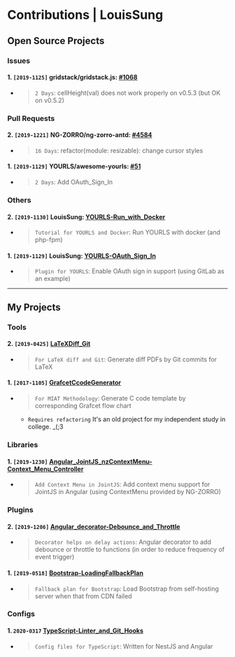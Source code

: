 # Contributions | LouisSung

## Open Source Projects
### Issues
#### 1. `[2019-1125]` gridstack/gridstack.js: [#1068](https://github.com/gridstack/gridstack.js/issues/1068)
* > `2 Days`: cellHeight(val) does not work properly on v0.5.3 (but OK on v0.5.2)

### Pull Requests
#### 2. `[2019-1221]` NG-ZORRO/ng-zorro-antd: [#4584](https://github.com/NG-ZORRO/ng-zorro-antd/pull/4584)
* > `16 Days`: refactor(module: resizable): change cursor styles
#### 1. `[2019-1129]` YOURLS/awesome-yourls: [#51](https://github.com/YOURLS/awesome-yourls/pull/51)
* > `2 Days`: Add OAuth_Sign_In

### Others
#### 2. `[2019-1130]` LouisSung: [YOURLS-Run_with_Docker](https://github.com/LouisSung/YOURLS-Run_with_Docker)
* > `Tutorial for YOURLS and Docker`: Run YOURLS with docker (and php-fpm)
#### 1. `[2019-1129]` LouisSung: [YOURLS-OAuth_Sign_In](https://github.com/LouisSung/YOURLS-OAuth_Sign_In)
* > `Plugin for YOURLS`: Enable OAuth sign in support (using GitLab as an example)

---
## My Projects
### Tools
#### 2. `[2019-0425]` [LaTeXDiff_Git](https://github.com/LouisSung/LaTeXDiff_Git)
* > `For LaTeX diff and Git`: Generate diff PDFs by Git commits for LaTeX
#### 1. `[2017-1105]` [GrafcetCcodeGenerator](https://github.com/LouisSung/GrafcetCcodeGenerator)
* > `For MIAT Methodology`: Generate C code template by corresponding Grafcet flow chart
  + `Requires refactoring` It's an old project for my independent study in college. _(;3

### Libraries
#### 1. `[2019-1230]` [Angular_JointJS_nzContextMenu-Context_Menu_Controller](https://github.com/LouisSung/Angular_JointJS_nzContextMenu-Context_Menu_Controller)
* > `Add Context Menu in JointJS`: Add context menu support for JointJS in Angular (using ContextMenu provided by NG-ZORRO)

### Plugins
#### 2. `[2019-1206]` [Angular_decorator-Debounce_and_Throttle](https://github.com/LouisSung/Angular_decorator-Debounce_and_Throttle)
* > `Decorator helps on delay actions`: Angular decorator to add debounce or throttle to functions (in order to reduce frequency of event trigger)
#### 1. `[2019-0518]` [Bootstrap-LoadingFallbackPlan](https://github.com/LouisSung/Bootstrap-LoadingFallbackPlan)
* > `Fallback plan for Bootstrap`: Load Bootstrap from self-hosting server when that from CDN failed

### Configs
#### 1. `2020-0317` [TypeScript-Linter_and_Git_Hooks](https://github.com/LouisSung/TypeScript-Linter_and_Git_Hooks)
* > `Config files for TypeScript`: Written for NestJS and Angular
